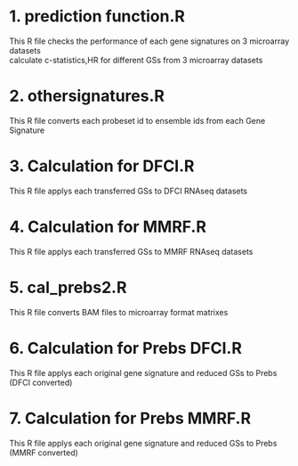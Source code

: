 # 1. prediction function.R     
   This R file checks the performance of each gene signatures on 3 microarray datasets         
   calculate c-statistics,HR for different GSs from 3 microarray datasets
# 2. othersignatures.R             
   This R file converts each probeset id to ensemble ids from each Gene Signature          
# 3. Calculation for DFCI.R          
   This R file applys each transferred GSs to DFCI RNAseq datasets     
# 4. Calculation for MMRF.R         
   This R file applys each transferred GSs to MMRF RNAseq datasets
# 5. cal_prebs2.R
   This R file converts BAM files to microarray format matrixes
# 6. Calculation for Prebs DFCI.R
   This R file applys each original gene signature and reduced GSs to Prebs (DFCI converted)
# 7. Calculation for Prebs MMRF.R
   This R file applys each original gene signature and reduced GSs to Prebs (MMRF converted)

   
